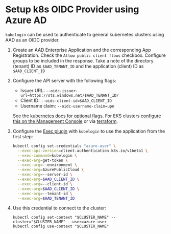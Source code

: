 # Setup k8s OIDC Provider using Azure AD

`kubelogin` can be used to authenticate to general kubernetes clusters using AAD as an OIDC provider. 

1. Create an AAD Enterprise Application and the corresponding App Registration. Check the `Allow public client flows` checkbox. 
Configure groups to be included in the response. Take a note of the directory (tenant) ID as `$AAD_TENANT_ID` and the application (client) ID as `$AAD_CLIENT_ID`
1. Configure the API server with the following flags:

   * Issuer URL: `--oidc-issuer-url=https://sts.windows.net/$AAD_TENANT_ID/`
   * Client ID: `--oidc-client-id=$AAD_CLIENT_ID`
   * Username claim: `--oidc-username-claim=upn`

   See the [kubernetes docs for optional flags](https://kubernetes.io/docs/reference/access-authn-authz/authentication/#configuring-the-api-server). For EKS clusters [configure this on the Management Console](https://docs.amazonaws.cn/en_us/eks/latest/userguide/authenticate-oidc-identity-provider.html) or via [terraform](https://registry.terraform.io/providers/hashicorp/aws/latest/docs/resources/eks_identity_provider_config).

3. Configure the [Exec plugin](../concepts/exec-plugin.md) with `kubelogin` to use the application from the first step:

   ```sh
   kubectl config set-credentials "azure-user" \
     --exec-api-version=client.authentication.k8s.io/v1beta1 \
     --exec-command=kubelogin \
     --exec-arg=get-token \
     --exec-arg=--environment \
     --exec-arg=AzurePublicCloud \
     --exec-arg=--server-id \
     --exec-arg=$AAD_CLIENT_ID \
     --exec-arg=--client-id \
     --exec-arg=$AAD_CLIENT_ID \
     --exec-arg=--tenant-id \
     --exec-arg=$AAD_TENANT_ID
   ```

4. Use this credential to connect to the cluster:

   ```
   kubectl config set-context "$CLUSTER_NAME" --cluster="$CLUSTER_NAME" --user=azure-user
   kubectl config use-context "$CLUSTER_NAME"
   ```

